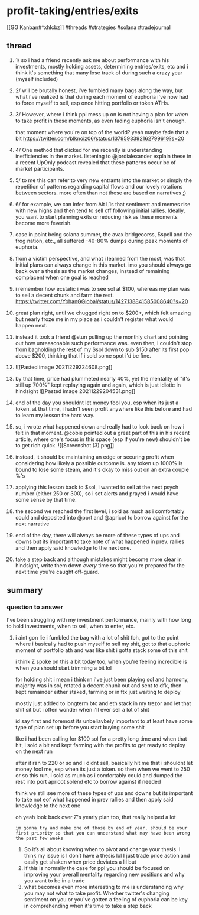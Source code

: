 # profit-taking/entries/exits
[[GG Kanban#^xhlcbz]]
#threads #strategies #solana #tradejournal 

## thread
1. 1/ so i had a friend recently ask me about performance with his investments, mostly holding assets, determining entries/exits, etc and i think it's something that many lose track of during such a crazy year (myself included)

2. 2/ will be brutally honest, i've fumbled many bags along the way, but what i've realized is that during each moment of euphoria i've now had to force myself to sell, esp once hitting portfolio or token ATHs.

3. 3/ However, where i think ppl mess up on is not having a plan for *when* to take profit in these moments, as even fading euphoria isn't enough. 

	that moment where you're on top of the world? yeah maybe fade that a bit    https://twitter.com/blknoiz06/status/1379593392162799619?s=20

4. 4/ One method that clicked for me recently is understanding inefficiencies in the market. listening to @jordialexander explain these in a recent UpOnly podcast revealed that these patterns occur bc of market participants.

5. 5/ to me this can refer to very new entrants into the market or simply the repetition of patterns regarding capital flows and our lovely rotations between sectors. more often than not these are based on narratives ;)

6. 6/ for example, we can infer from Alt L1s that sentiment and memes rise with new highs and then tend to sell off following initial rallies. Ideally, you want to start planning exits or reducing risk as these moments become more feverish.
7. case in point being solana summer, the avax bridgeoorss, $spell and the frog nation, etc., all suffered -40-80% dumps during peak moments of euphoria.
7. from a victim perspective, and what i learned from the most, was that initial plans can always change in this market. imo you should always go back over a thesis as the market changes, instead of remaining complacent when one goal is reached
8. i remember how ecstatic i was to see sol at $100, whereas my plan was to sell a decent chunk and farm the rest. https://twitter.com/YohanGGlobal/status/1427138841585008640?s=20
9. great plan right, until we chugged right on to $200+, which felt amazing but nearly froze me in my place as i couldn't register what would happen next.
10. instead it took a friend @stun pulling up the monthly chart and pointing out how unreasonable such performance was. even then, i couldn't stop from bagholding the rest of my $sol down to sub $150 after its first pop above $200, thinking that if i sold some spot i'd be fine.
11. ![[Pasted image 20211229224608.png]]
8. by that time, price had plummeted nearly 40%, yet the mentality of "it's still up 700%" kept replaying again and again, which is just idiotic in hindsight
![[Pasted image 20211229204531.png]]
9.  end of the day you shouldnt let money fool you, esp when its just a token. at that time, i hadn't seen profit anywhere like this before and had to learn my lesson the hard way.
10. so, i wrote what happened down and really had to look back on how i felt in that moment. @cobie pointed out a great part of this in his recent article, where one's focus in this space (esp if you're new) shouldn't be to get rich quick.
![[Screenshot (3).png]]
12. instead, it should be maintaining an edge or securing profit when considering how likely a possible outcome is. any token up 1000% is bound to lose some steam, and it's okay to miss out on an extra couple %'s 
13.  applying this lesson back to $sol, i wanted to sell at the next psych number (either 250 or 300), so i set alerts and prayed i would have some sense by that time. 
14. the second we reached the first level, i sold as much as i comfortably could and deposited into @port and @apricot to borrow against for the next narrative
15. end of the day, there will always be more of these types of ups and downs but its important to take note of what happened in prev. rallies and then apply said knowledge to the next one.
16. take a step back and although mistakes might become more clear in hindsight, write them down *every* time so that you're prepared for the next time you're caught off-guard.

## summary
### question to answer
I've been struggling with my investment performance, mainly with how long to hold investments, when to sell, when to enter, etc.

1.  i aint gon lie i fumbled the bag with a lot of shit tbh, got to the point where i basically had to push myself to sell my shit, got to that euphoric moment of portfolio ath and was like shit i gotta stack some of this shit
    
    i think Z spoke on this a bit today too, when you're feeling incredible is when you should start trimming a bit lol
    
    for holding shit i mean i think rn i've just been playing sol and harmony, majority was in sol, rotated a decent chunk out and sent to dfk, then kept remainder either staked, farming or in ftx just waiting to deploy
    
    mostly just added to longterm btc and eth stack in my trezor and let that shit sit but i often wonder when i'll ever sell a lot of shit
    
    id say first and foremost its unbeliavbely important to at least have some type of plan set up before you start buying some shit
    
    like i had been calling for $100 sol for a pretty long time and when that hit, i sold a bit and kept farming with the profits to get ready to deploy on the next run
    
    after it ran to 220 or so and i didnt sell, basically hit me that i shouldnt let money fool me, esp when its just a token. so then when we went to 250 or so this run, i sold as much as i comfortably could and dumped the rest into port apricot solend etc to borrow against if needed
    
    think we still see more of these types of ups and downs but its important to take not eof what happened in prev rallies and then apply said knowledge to the next one
    
    oh yeah look back over Z's yearly plan too, that really helped a lot
    
    `im gonna try and make one of those by end of year, should be your first priority so that you can understand what may have been wrong the past few weeks`

	1.  So it’s all about knowing when to pivot and change your thesis. I think my issue is I don’t have a thesis lol I just trade price action and easily get shaken when price deviates a lil but
	2. if this is normally the case for ppl you should be focused on improving your overall mentality regarding new positions and why you want to be in a trade
	3. what becomes even more interesting to me is understanding why you may not what to take profit. Whether twitter's changing sentiment on you or you've gotten a feeling of euphoria can be key in comprehending  when it's time to take a step back